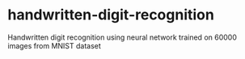 # handwritten-digit-recognition
Handwritten digit recognition using neural network trained on 60000 images from MNIST dataset
